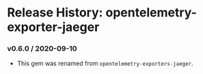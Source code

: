 # Release History: opentelemetry-exporter-jaeger

### v0.6.0 / 2020-09-10

* This gem was renamed from `opentelemetry-exporters-jaeger`.
